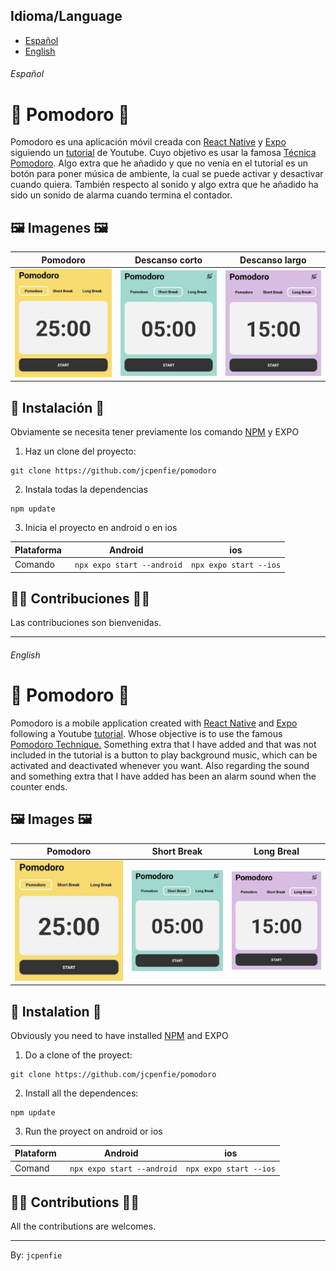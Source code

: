 ## Idioma/Language

* [Español](#Español)
* [English](#English)

###### Español

# 🍅 Pomodoro 🍅
Pomodoro es una aplicación móvil creada con [React Native](https://reactnative.dev/) y [Expo](https://expo.dev/) siguiendo un [tutorial](https://www.youtube.com/watch?v=Dl8x8EWXq8s&t) de Youtube. 
Cuyo objetivo es usar la famosa [Técnica Pomodoro](https://es.wikipedia.org/wiki/T%C3%A9cnica_Pomodoro). 
Algo extra que he añadido y que no venía en el tutorial es un botón para poner música de ambiente, la cual se puede activar y desactivar cuando quiera. También respecto al sonido y algo extra que he añadido ha sido un sonido de alarma cuando termina el contador.

## 🖼️ Imagenes 🖼️

| Pomodoro  | Descanso corto | Descanso largo |
| ------------- |:-------------:|:-------------:|
| ![Primera vista de la aplicación con un contador de 25 minutos con un botón para parar o continuar](https://github.com/jcpenfie/pomodoro/blob/master/assets/imagesDoc/pomodoro1.jpg)      | ![Opción de descanso de 5 minutos con un botón para parar o continuar](https://github.com/jcpenfie/pomodoro/blob/master/assets/imagesDoc/pomodor2.jpg)     |![Opción de descanso de 15 minutos con un botón para parar o continuar](https://github.com/jcpenfie/pomodoro/blob/master/assets/imagesDoc/pomodoro3.jpg)



## 🚀 Instalación 🚀
Obviamente se necesita tener previamente los comando [NPM](https://nodejs.org) y EXPO

1. Haz un clone del proyecto:
```
git clone https://github.com/jcpenfie/pomodoro
```
2. Instala todas la dependencias
```
npm update
```
3. Inicia el proyecto en android o en ios

| Plataforma | Android                           | ios                       |
|  ---       |            ---                    |           ---             |
| Comando    | ``` npx expo start --android```   | ```npx expo start --ios```|

## 🧑‍💻 Contribuciones 🧑‍💻
Las contribuciones son bienvenidas.

---

###### English

# 🍅 Pomodoro 🍅

Pomodoro is a mobile application created with [React Native](https://reactnative.dev/) and [Expo](https://expo.dev/) following a Youtube [tutorial](https://www.youtube.com/watch?v=Dl8x8EWXq8s&t).
Whose objective is to use the famous [Pomodoro Technique.](https://en.wikipedia.org/wiki/Pomodoro_Technique)
Something extra that I have added and that was not included in the tutorial is a button to play background music, which can be activated and deactivated whenever you want. Also regarding the sound and something extra that I have added has been an alarm sound when the counter ends.

## 🖼️ Images 🖼️

| Pomodoro  | Short Break | Long Breal |
| ------------- |:-------------:|:-------------:|
| ![First view of the application whith a counter of 25 minutes and a button to stop or continue](https://github.com/jcpenfie/pomodoro/blob/master/assets/imagesDoc/pomodoro1.jpg)      | ![A option to do a break of 5 minutes and a button to stop or continue](https://github.com/jcpenfie/pomodoro/blob/master/assets/imagesDoc/pomodor2.jpg)     |![A option to do a break o 15 minutes and a button to stop or continue](https://github.com/jcpenfie/pomodoro/blob/master/assets/imagesDoc/pomodoro3.jpg)



## 🚀 Instalation 🚀
Obviously you need to have installed [NPM](https://nodejs.org) and EXPO

1. Do a clone of the proyect:
```
git clone https://github.com/jcpenfie/pomodoro
```
2. Install all the dependences:
```
npm update
```
3. Run the proyect on android or ios

| Plataform | Android                           | ios                       |
|  ---       |            ---                    |           ---             |
| Comand    | ``` npx expo start --android```   | ```npx expo start --ios```|

## 🧑‍💻 Contributions 🧑‍💻
All the contributions are welcomes.


---
By: `jcpenfie`
